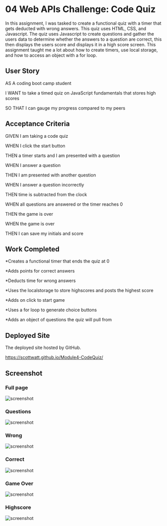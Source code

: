 # 04 Web APIs Challenge: Code Quiz

In this assignment, I was tasked to create a functional quiz with a timer that gets deducted with wrong answers. This quiz uses HTML, CSS, and Javascript. The quiz uses Javascript to create questions and gather the users data to determine whether the answers to a question are correct, this then displays the users score and displays it in a high score screen. This assignment taught me a lot about how to create timers, use local storage, and how to access an object with a for loop. 

## User Story

AS A coding boot camp student

I WANT to take a timed quiz on JavaScript fundamentals that stores high scores

SO THAT I can gauge my progress compared to my peers

## Acceptance Criteria

GIVEN I am taking a code quiz

WHEN I click the start button

THEN a timer starts and I am presented with a question

WHEN I answer a question

THEN I am presented with another question

WHEN I answer a question incorrectly

THEN time is subtracted from the clock

WHEN all questions are answered or the timer reaches 0

THEN the game is over

WHEN the game is over

THEN I can save my initials and score

## Work Completed

*Creates a functional timer that ends the quiz at 0

*Adds points for correct answers

*Deducts time for wrong answers

*Uses the localstorage to store highscores and posts the highest score

*Adds on click to start game

*Uses a for loop to generate choice buttons

*Adds an object of questions the quiz will pull from


## Deployed Site

The deployed site hosted by GitHub.

https://scottwatt.github.io/Module4-CodeQuiz/

## Screenshot

### Full page
![screenshot](./assets/images/startPage.htm.png)

### Questions
![screenshot](./assets/images/questions.png)

### Wrong
![screenshot](./assets/images/wrong.png)

### Correct 
![screenshot](./assets/images/correct.png)

### Game Over
![screenshot](./assets/images/gameOver.png)

### Highscore
![screenshot](./assets/images/Highscore.png)